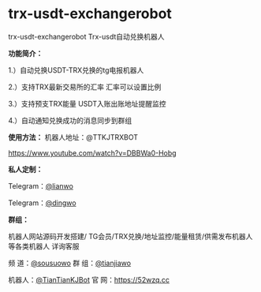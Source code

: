 # trx-usdt-exchangerobot

trx-usdt-exchangerobot Trx-usdt自动兑换机器人


**功能简介：**

1.）自动兑换USDT-TRX兑换的tg电报机器人

2.）支持TRX最新交易所的汇率 汇率可以设置比例

3.）支持预支TRX能量 USDT入账出账地址提醒监控

4.）自动通知兑换成功的消息同步到群组

**使用方法：**
机器人地址：@TTKJTRXBOT 

https://www.youtube.com/watch?v=DBBWa0-Hobg 


**私人定制：**

Telegram：[@lianwo ](https://t.me/lianwo)

Telegram：[@dingwo ](https://t.me/dingwo)

**群组：**

机器人网站源码开发搭建/ TG会员/TRX兑换/地址监控/能量租赁/供需发布机器人 等各类机器人 详询客服

频 道：[@sousuowo](https://t.me/sousuowo)  群 组：[@tianjiawo](https://t.me/tianjiawo)

机器人：[@TianTianKJBot](https://t.me/TianTianKJBot)   官 网：https://52wzq.cc
